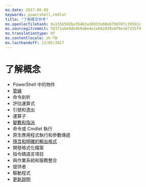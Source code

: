 ```yaml
---
ms.date: 2017-06-05
keywords: powershell,cmdlet
title: "了解概念參考"
ms.openlocfilehash: 0a155b502be35463a30833e08e679d707c39592c
ms.sourcegitcommit: 58371abe9db4b9a0e4e1eb82d39a9f9e187355f9
ms.translationtype: HT
ms.contentlocale: zh-TW
ms.lasthandoff: 12/05/2017
---
```

# <a name="understanding-concepts"></a>了解概念

*  PowerShell 中的物件  
*  [管線](./fundamental/understanding-the-windows-powershell-pipeline.md)
*  命令剖析
*  評估運算式
*  引號和逸出
*  運算子
*  [變數和指派](./fundamental/using-variables-to-store-objects.md)
*  命令或 Cmdlet 執行
*  原生應用程式執行和參數傳遞
*  [隱含和明確的輸出格式](./cookbooks/using-format-commands-to-change-output-view.md)
*  開發格式化檔案
*  指令碼語言項目
*  與作業系統和服務整合
*  提供者
*  驅動程式
*  [更新說明](/powershell/module/Microsoft.PowerShell.Core/Update-Help)

